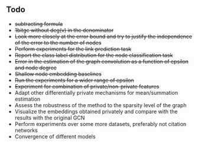 ## Todo
- ~~subtracting formula~~
- ~~1bitgc without deg(v) in the denominator~~
- ~~Look more closely at the error bound and try to justify the independence of the error to the number of nodes~~
- ~~Perform experiments for the link prediction task~~
- ~~Report the class label distribution for the node classification task~~
- ~~Error in the estimation of the graph convolution as a function of epsilon and node degree~~
- ~~Shallow node embedding baselines~~
- ~~Run the experiments for a wider range of epsilon~~
- ~~Experiment for combination of private/non-private features~~
- Adapt other differentially private mechanisms for mean/summation estimation
- Assess the robustness of the method to the sparsity level of the graph
- Visualize the embeddings obtained privately and compare with the results with the original GCN
- Perform experiments over some more datasets, preferably not citation networks
- Convergence of different models
